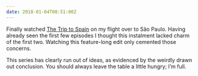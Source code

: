 ```yaml
---
date: 2018-01-04T08:51:00Z
---
```

Finally watched [The Trip to Spain](https://www.imdb.com/title/tt6193424/) on my flight over to São Paulo. Having already seen the first few episodes I thought this instalment lacked charm of the first two. Watching this feature-long edit only cemented those concerns.

This series has clearly run out of ideas, as evidenced by the weirdly drawn out conclusion. You should always leave the table a little hungry; I’m full.
